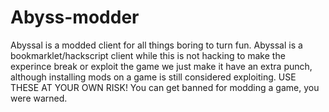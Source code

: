 # Abyss-modder
Abyssal is a modded client for all things boring to turn fun.
Abyssal is a bookmarklet/hackscript client while this is not hacking to make the experince break or exploit the game we just make it have an extra punch, although installing mods on a game is still considered exploiting. USE THESE AT YOUR OWN RISK! You can get banned for modding a game, you were warned.
